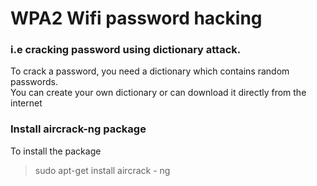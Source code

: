 # WPA2 Wifi password hacking
### i.e cracking password using dictionary attack.
To crack a password, you need a dictionary which contains random passwords.</br>
You can create your own dictionary or can download it directly from the internet</br>
### Install aircrack-ng package
To install the package</br>
> sudo apt-get install aircrack - ng</br>


